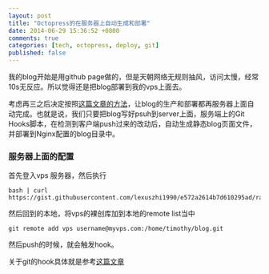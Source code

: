 ```yaml
---
layout: post
title: "Octopress的在服务器上自动生成和部署"
date: 2014-06-29 15:36:52 +0800
comments: true
categories: [tech, octopress, deploy, git]
published: false
---
```


我的blog开始是用github page做的，但是天朝网络无规则抽风，访问太慢，经常10s无反应。所以觉得还是把blog部署到我的vps上面去。

考虑再三之后决定按照[这篇文章的方法](http://www.xiaozhou.net/octopress-auto-generate-and-deploy-2013-08-15.html)，让blog的生产和部署都再服务器上面自动完成。也就是说，我们只要把blog写好psuh到server上面，服务端上的Git Hooks脚本，在检测到客户端push过来的改动后，自动生成静态blog页面文件，并部署到Nginx配置的blog目录中。

### 服务器上面的配置

<!-- more -->

首先登入vps 服务器，然后执行

```
bash | curl https://gist.githubusercontent.com/lexuszhi1990/e572a2614b7d610295ad/raw/077b0abdf6479d06bfa3ecabb846f3d9e57e33a6/octopress_setup.sh
```

然后回到的本地，将vps的裸创库加到本地的remote list当中

```
git remote add vps username@myvps.com:/home/timothy/blog.git
```

然后push的时候，就会触发hook。

关于git的hook具体就是参考[这篇文章](http://gitbook.liuhui998.com/5_8.html)
